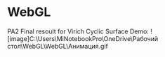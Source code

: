 # WebGL

PA2 Final resoult for Virich Cyclic Surface
Demo:
![image]C:\Users\MiNotebookPro\OneDrive\Рабочий стол\WebGL\WebGL\Анимация.gif
